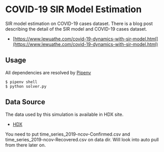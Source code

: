 # COVID-19 SIR Model Estimation
SIR model estimation on COVID-19 cases dataset. There is a blog post describing the detail of the SIR model and COVID-19 cases dataset.

- [https://www.lewuathe.com/covid-19-dynamics-with-sir-model.html](https://www.lewuathe.com/covid-19-dynamics-with-sir-model.html)

## Usage

All dependencies are resolved by [Pipenv](https://pipenv.kennethreitz.org/en/latest/)

```
$ pipenv shell
$ python solver.py
```

## Data Source

The data used by this simulation is available in HDX site. 

- [HDX](https://data.humdata.org/dataset/novel-coronavirus-2019-ncov-cases)

You need to put time_series_2019-ncov-Confirmed.csv and time_series_2019-ncov-Recovered.csv on data dir. Will look into auto pull from there later on.
